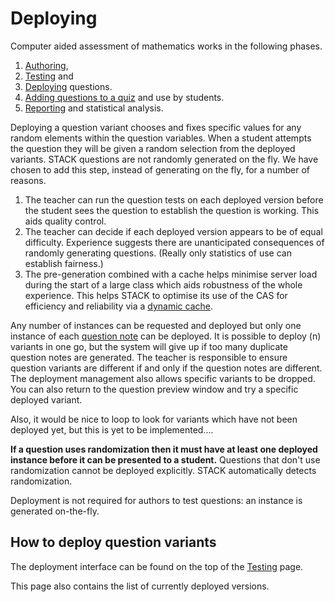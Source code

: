 # Deploying

Computer aided assessment of mathematics works in the following phases.

1. [Authoring](../Authoring/index.md),
2. [Testing](Testing.md) and
3. [Deploying](Deploying.md) questions.
4. [Adding questions to a quiz](Quiz.md) and use by students.
5. [Reporting](Reporting.md) and statistical analysis.


Deploying a question variant chooses and fixes specific values for any random elements within the question variables.  When a student attempts the question they will be given a random selection from the deployed variants.  STACK questions are not randomly generated on the fly.  We have chosen to add this step, instead of generating on the fly, for a number of reasons.

1. The teacher can run the question tests on each deployed version before the student sees the question to establish the question is working.  This aids quality control.
2. The teacher can decide if each deployed version appears to be of equal difficulty.  Experience suggests there are unanticipated consequences of randomly generating questions.  (Really only statistics of use can establish fairness.)
3. The pre-generation combined with a cache helps minimise server load during the start of a large class which aids robustness of the whole experience.  This helps STACK to optimise its use of the CAS for efficiency and reliability via a [dynamic cache](../Developer/Question_state_caching.md).

Any number of instances can be requested and deployed but only one instance of each [question note](Question_note.md) can be deployed.  It is possible to deploy \(n\) variants in one go, but the system will give up if too many duplicate question notes are generated.  The teacher is responsible to ensure question variants are different if and only if the question notes are different.  The deployment management also allows specific variants to be dropped.  You can also return to the question preview window and try a specific deployed variant.

Also, it would be nice to loop to look for variants which have not been deployed yet, but this is yet to be implemented....

**If a question uses randomization then it must have at least one deployed instance before it can be presented to a student.**  Questions that don't use randomization cannot be deployed explicitly.  STACK automatically detects randomization.

Deployment is not required for authors to test questions: an instance is generated on-the-fly.

## How to deploy question variants ##

The deployment interface can be found on the top of the [Testing](Testing.md) page.

This page also contains the list of currently deployed versions.
